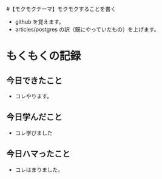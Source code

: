 #【モクモクテーマ】モクモクすることを書く
* github を覚えます。
* articles/postgres の訳（既にやっていたもの）を上げます。

# もくもくの記録
## 今日できたこと
* コレやります。

## 今日学んだこと
* コレ学びました

## 今日ハマったこと
* コレはまりました。
